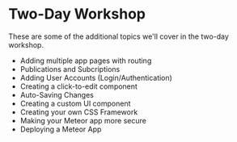 # Two-Day Workshop

These are some of the additional topics we'll cover in the two-day workshop.

- Adding multiple app pages with routing
- Publications and Subcriptions
- Adding User Accounts (Login/Authentication)
- Creating a click-to-edit component
- Auto-Saving Changes
- Creating a custom UI component
- Creating your own CSS Framework
- Making your Meteor app more secure
- Deploying a Meteor App

